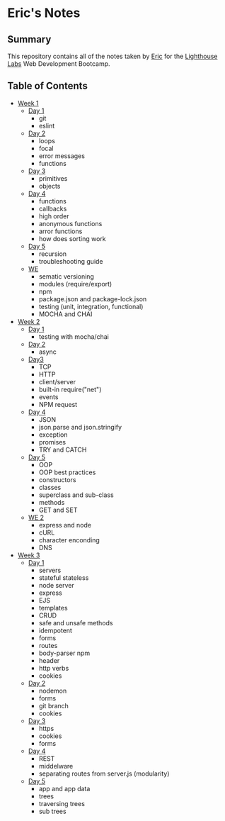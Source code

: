 # Eric's Notes

## Summary
This repository contains all of the notes taken by [Eric](https://github.com/Eric-Lombardo) for the [Lighthouse Labs](https://www.lighthouselabs.ca/?gclid=Cj0KCQiApt_xBRDxARIsAAMUMu-C1u4lhmaWnSnYU-yquetnY83QETsY5oOTOaWg0nLwVGypOMdWb8caAi00EALw_wcB) Web Development Bootcamp.

## Table of Contents
* [Week 1](/Week_1)
  * [Day 1](/Week_1/Day_1)
    * git
    * eslint
  * [Day 2](/Week_1/Day_2)
    * loops
    * focal
    * error messages
    * functions
  * [Day 3](/Week_1/Day_3)
    * primitives
    * objects
  * [Day 4](/Week_1/Day_4)
    * functions
    * callbacks
    * high order
    * anonymous functions
    * arror functions
    * how does sorting work
  * [Day 5](/Week_1/Day_5)
    * recursion
    * troubleshooting guide
  * [WE](/Week_1/WE)
    * sematic versioning
    * modules (require/export)
    * npm
    * package.json and package-lock.json
    * testing (unit, integration, functional)
    * MOCHA and CHAI
* [Week 2](/Week_2)
  * [Day 1](/Week_2/Day_1)
    * testing with mocha/chai
  * [Day 2](/Week_2/Day_2)
    * async 
  * [Day3](/Week_2/Day_3)
    * TCP
    * HTTP
    * client/server
    * built-in require("net")
    * events
    * NPM request
  * [Day 4](/Week_2/Day_4)
    * JSON
    * json.parse and json.stringify
    * exception
    * promises
    * TRY and CATCH
  * [Day 5](/Week_2/Day_5)
    * OOP
    * OOP best practices
    * constructors
    * classes
    * superclass and sub-class
    * methods
    * GET and SET
  * [WE 2](/Week_2/WE)
    * express and node
    * cURL
    * character enconding
    * DNS
* [Week 3](/Week_3)
  * [Day 1](/Week_3/Day_1)
    * servers
    * stateful stateless
    * node server
    * express
    * EJS
    * templates
    * CRUD
    * safe and unsafe methods
    * idempotent
    * forms
    * routes
    * body-parser npm
    * header
    * http verbs
    * cookies
  * [Day 2](/Week_3/Day_2)
    * nodemon
    * forms
    * git branch
    * cookies
  * [Day 3](/Week_3/Day_3)
    * https
    * cookies
    * forms
  * [Day 4](/Week_3/Day_4)
    * REST
    * middelware
    * separating routes from server.js (modularity)
  * [Day 5](/Week_3/Day_5)
    * app and app data
    * trees
    * traversing trees
    * sub trees
  